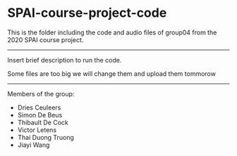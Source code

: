 # SPAI-course-project-code
This is the folder including the code and audio files of group04 from the 2020 SPAI course project.

------------


Insert brief description to run the code.

Some files are too big we will change them and upload them tommorow


------------

Members of the group:
- Dries Ceuleers
- Simon De Beus
- Thibault De Cock
- Victor Letens
- Thai Duong Truong
- Jiayi Wang
